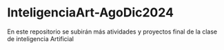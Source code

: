 # InteligenciaArt-AgoDic2024
En este repositorio se subirán más atividades y proyectos final de la clase de inteligencia Artificial 
